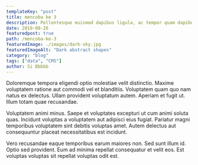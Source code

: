 ```yaml
---
templateKey: "post"
title: mencoba ke 3
description: Pellentesque euismod dapibus ligula, ac tempor quam dapibus a. Lorem ipsum dolor sit amet, consectetur adipiscing elit.
date: 2019-08-26
featuredpost: true
path: /mencoba-ke-3
featuredImage: ./images/dark-sky.jpg
featuredImageAlt: "Dark abstract shapes"
category: "blog"
tags: ["data", "CMS"]
author: Si Bbbbb
---
```


Doloremque tempora eligendi optio molestiae velit distinctio. Maxime voluptatem ratione aut commodi vel et blanditiis. Voluptatem quam quo nam natus ex delectus. Ullam provident voluptatum autem. Aperiam et fugit ut. Illum totam quae recusandae.

Voluptatem animi minus. Saepe et voluptates excepturi ut cum animi soluta quas. Incidunt voluptas a voluptatem aut adipisci eius fugiat. Pariatur magni temporibus voluptatem sint debitis voluptas amet. Autem delectus aut consequuntur placeat necessitatibus est incidunt.

Vero recusandae eaque temporibus earum maiores non. Sed sunt illum id. Optio sed provident. Eum ad minima repellat consequatur et velit eos. Est voluptas voluptas sit repellat voluptas odit est.
